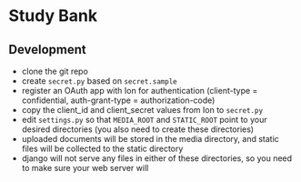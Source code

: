# Study Bank

## Development
- clone the git repo
- create `secret.py` based on `secret.sample`
- register an OAuth app with Ion for authentication (client-type = confidential, auth-grant-type = authorization-code)
- copy the client_id and client_secret values from Ion to `secret.py`
- edit `settings.py` so that `MEDIA_ROOT` and `STATIC_ROOT` point to your desired directories (you also need to create these directories)
- uploaded documents will be stored in the media directory, and static files will be collected to the static directory
- django will not serve any files in either of these directories, so you need to make sure your web server will 
